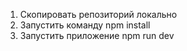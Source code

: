 1. Скопировать репозиторий локально
2. Запустить команду npm install
3. Запустить приложение npm run dev
   
